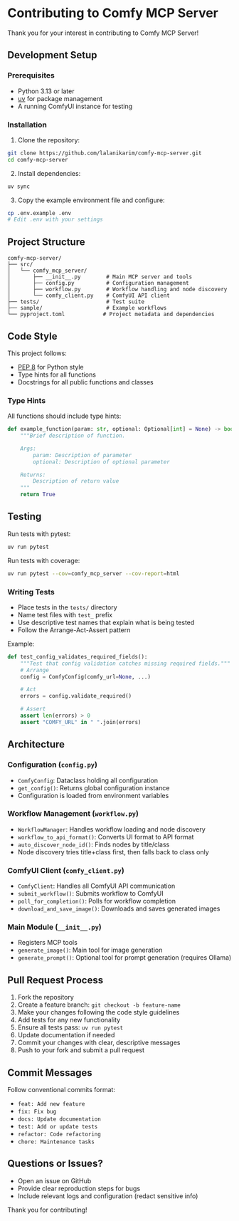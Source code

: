 # Contributing to Comfy MCP Server

Thank you for your interest in contributing to Comfy MCP Server!

## Development Setup

### Prerequisites

- Python 3.13 or later
- [uv](https://docs.astral.sh/uv/) for package management
- A running ComfyUI instance for testing

### Installation

1. Clone the repository:
```bash
git clone https://github.com/lalanikarim/comfy-mcp-server.git
cd comfy-mcp-server
```

2. Install dependencies:
```bash
uv sync
```

3. Copy the example environment file and configure:
```bash
cp .env.example .env
# Edit .env with your settings
```

## Project Structure

```
comfy-mcp-server/
├── src/
│   └── comfy_mcp_server/
│       ├── __init__.py        # Main MCP server and tools
│       ├── config.py          # Configuration management
│       ├── workflow.py        # Workflow handling and node discovery
│       └── comfy_client.py    # ComfyUI API client
├── tests/                     # Test suite
├── sample/                    # Example workflows
└── pyproject.toml            # Project metadata and dependencies
```

## Code Style

This project follows:
- [PEP 8](https://pep8.org/) for Python style
- Type hints for all functions
- Docstrings for all public functions and classes

### Type Hints

All functions should include type hints:

```python
def example_function(param: str, optional: Optional[int] = None) -> bool:
    """Brief description of function.

    Args:
        param: Description of parameter
        optional: Description of optional parameter

    Returns:
        Description of return value
    """
    return True
```

## Testing

Run tests with pytest:

```bash
uv run pytest
```

Run tests with coverage:

```bash
uv run pytest --cov=comfy_mcp_server --cov-report=html
```

### Writing Tests

- Place tests in the `tests/` directory
- Name test files with `test_` prefix
- Use descriptive test names that explain what is being tested
- Follow the Arrange-Act-Assert pattern

Example:

```python
def test_config_validates_required_fields():
    """Test that config validation catches missing required fields."""
    # Arrange
    config = ComfyConfig(comfy_url=None, ...)

    # Act
    errors = config.validate_required()

    # Assert
    assert len(errors) > 0
    assert "COMFY_URL" in " ".join(errors)
```

## Architecture

### Configuration (`config.py`)

- `ComfyConfig`: Dataclass holding all configuration
- `get_config()`: Returns global configuration instance
- Configuration is loaded from environment variables

### Workflow Management (`workflow.py`)

- `WorkflowManager`: Handles workflow loading and node discovery
- `workflow_to_api_format()`: Converts UI format to API format
- `auto_discover_node_id()`: Finds nodes by title/class
- Node discovery tries title+class first, then falls back to class only

### ComfyUI Client (`comfy_client.py`)

- `ComfyClient`: Handles all ComfyUI API communication
- `submit_workflow()`: Submits workflow to ComfyUI
- `poll_for_completion()`: Polls for workflow completion
- `download_and_save_image()`: Downloads and saves generated images

### Main Module (`__init__.py`)

- Registers MCP tools
- `generate_image()`: Main tool for image generation
- `generate_prompt()`: Optional tool for prompt generation (requires Ollama)

## Pull Request Process

1. Fork the repository
2. Create a feature branch: `git checkout -b feature-name`
3. Make your changes following the code style guidelines
4. Add tests for any new functionality
5. Ensure all tests pass: `uv run pytest`
6. Update documentation if needed
7. Commit your changes with clear, descriptive messages
8. Push to your fork and submit a pull request

## Commit Messages

Follow conventional commits format:

- `feat: Add new feature`
- `fix: Fix bug`
- `docs: Update documentation`
- `test: Add or update tests`
- `refactor: Code refactoring`
- `chore: Maintenance tasks`

## Questions or Issues?

- Open an issue on GitHub
- Provide clear reproduction steps for bugs
- Include relevant logs and configuration (redact sensitive info)

Thank you for contributing!
